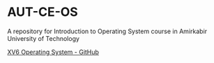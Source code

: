 # AUT-CE-OS
 A repository for Introduction to Operating System course in Amirkabir University of Technology

[XV6 Operating System - GitHub](https://github.com/mit-pdos/xv6-public)
